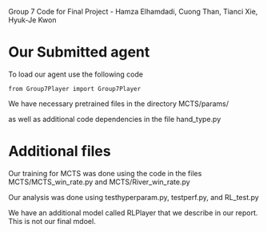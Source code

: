 Group 7 Code for Final Project - Hamza Elhamdadi, Cuong Than, Tianci Xie, Hyuk-Je Kwon

# Our Submitted agent

To load our agent use the following code

```from Group7Player import Group7Player```

We have necessary pretrained files in the directory MCTS/params/

as well as additional code dependencies in the file hand_type.py

# Additional files

Our training for MCTS was done using the code in the files MCTS/MCTS_win_rate.py and MCTS/River_win_rate.py

Our analysis was done using testhyperparam.py, testperf.py, and RL_test.py

We have an additional model called RLPlayer that we describe in our report. This is not our final mdoel.

